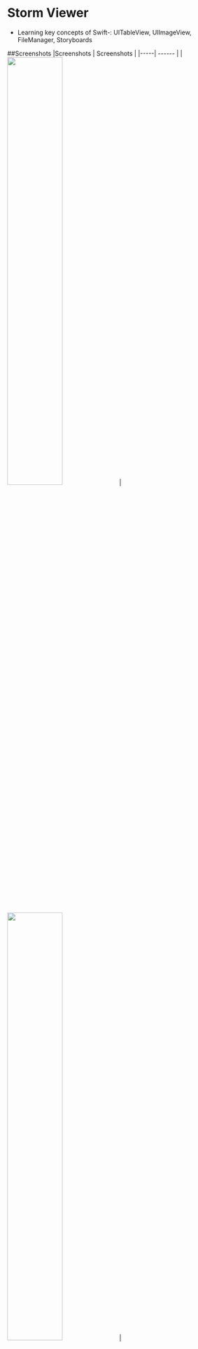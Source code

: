 # Storm Viewer
- Learning key concepts of Swift-: UITableView, UIImageView, FileManager, Storyboards

##Screenshots
|Screenshots | Screenshots |
|-----| ------ |
| <img src="https://user-images.githubusercontent.com/91916741/179404941-4c33ccf7-a19e-4b13-9bb8-291711d3148c.png" width="50%" /> | <img src="https://user-images.githubusercontent.com/91916741/179404943-e3466bd8-f560-4e35-bb62-1a7ba6e734ec.png" width="50%" /> |

## Adding new Social Media sharing
